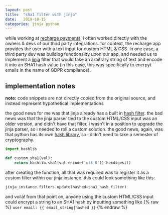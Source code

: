 ```yaml
---
layout: post
title:  "sha1 filter with jinja"
date:   2019-10-15
categories: jinja python
---
```



while working at [recharge payments](https://rechargepayments.com/), i often worked directly with the owners & devs of our third party integrations. for context, the recharge app provides the user with a text input for custom HTML & CSS. in one case, a third party dev was building functionality upon our app, and needed us to implement a [jinja](https://jinja.palletsprojects.com/en/2.10.x/) filter that would take an arbitrary string of text and encode it into an SHA1 hash value (in this case, this was specifically to encrpyt emails in the name of GDPR compliance).

## implementation notes
**note:** code snippets are not directly copied from the original source, and instead represent hypothetical implementations

the good news for me was that jinja already has a built in [hash filter](https://ansible-docs.readthedocs.io/zh/stable-2.0/rst/playbooks_filters.html#hashing-filters). the bad news was that the jinja parser tied to the custom HTML/CSS input was an older version, and didn't have that filter. i wasn't in a position to upgrade the jinja parser, so i needed to roll a custom solution. the good news, again, was that python has its own [hash library](https://docs.python.org/3/library/hashlib.html), so i didn't need to take a semester of cryptography.

```python
import hashlib

def custom_sha1(val):
    return hashlib.sha1(val.encode('utf-8')).hexdigest()
```
after creating the function, all that was required was to register it as a custom filter within our jinja instance. this could look something like this:

```python
jinja_instance.filters.update(hashed=sha1_hash_filter)
```

and voilà! from that point on, anyone using the custom HTML/CSS input could encrypt a string to an SHA1 hash by inputting something like {% raw %} `user email: {{ email_string|hashed }}` {% endraw %}






